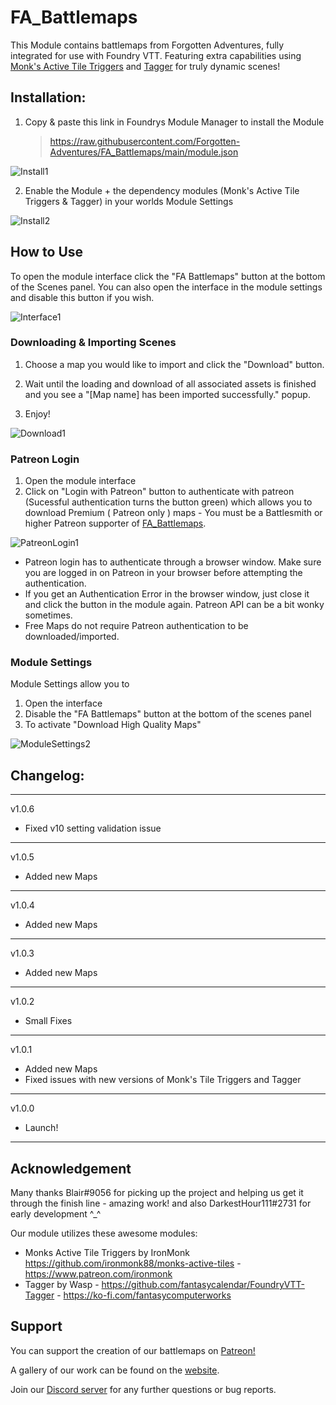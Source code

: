 # FA_Battlemaps

This Module contains battlemaps from Forgotten Adventures, fully integrated for use with Foundry VTT. Featuring extra capabilities using [Monk's Active Tile Triggers](https://github.com/ironmonk88/monks-active-tiles/) and [Tagger](https://github.com/fantasycalendar/FoundryVTT-Tagger) for truly dynamic scenes!

## Installation:
1. Copy & paste this link in Foundrys Module Manager to install the Module

    > https://raw.githubusercontent.com/Forgotten-Adventures/FA_Battlemaps/main/module.json
    
![Install1](Installation.jpg)

2. Enable the Module + the dependency modules (Monk's Active Tile Triggers & Tagger) in your worlds Module Settings

![Install2](Installation2.jpg)

## How to Use

To open the module interface click the "FA Battlemaps" button at the bottom of the Scenes panel. You can also open the interface in the module settings and disable this button if you wish.

![Interface1](Interface1.jpg)

### Downloading & Importing Scenes


1. Choose a map you would like to import and click the "Download" button. 

2. Wait until the loading and download of all associated  assets is finished and you see a "[Map name] has been imported successfully." popup.
	
3. Enjoy!

![Download1](Download1.gif)

### Patreon Login

1. Open the module interface
2. Click on "Login with Patreon" button to authenticate with patreon (Sucessful authentication turns the button green) which allows you to download Premium ( Patreon only ) maps - You must be a Battlesmith or higher Patreon supporter of [FA_Battlemaps](https://www.patreon.com/FA_Battlemaps). 


![PatreonLogin1](PatreonLogin1.gif)

* Patreon login has to authenticate through a browser window. Make sure you are logged in on Patreon in your browser before attempting the authentication.
* If you get an Authentication Error in the browser window, just close it and click the button in the module again. Patreon API can be a bit wonky sometimes.
* Free Maps do not require Patreon authentication to be downloaded/imported.


### Module Settings

Module Settings allow you to

1. Open the interface 
2. Disable the "FA Battlemaps" button at the bottom of the scenes panel
3. To activate "Download High Quality Maps"

![ModuleSettings2](ModuleSettings2.jpg)

## Changelog:
_____________
v1.0.6
* Fixed v10 setting validation issue
_____________
v1.0.5
* Added new Maps
_____________
v1.0.4
* Added new Maps
_____________
v1.0.3
* Added new Maps
_____________
v1.0.2
* Small Fixes
_____________
v1.0.1
* Added new Maps
* Fixed issues with new versions of Monk's Tile Triggers and Tagger
_________________
v1.0.0
* Launch!
_________________

## Acknowledgement

Many thanks Blair#9056 for picking up the project and helping us get it through the finish line - amazing work! and also DarkestHour111#2731 for early development  ^_^

Our module utilizes these awesome modules:
* Monks Active Tile Triggers by IronMonk https://github.com/ironmonk88/monks-active-tiles - https://www.patreon.com/ironmonk
* Tagger by Wasp - https://github.com/fantasycalendar/FoundryVTT-Tagger - https://ko-fi.com/fantasycomputerworks


## Support

You can support the creation of our battlemaps on [Patreon!](https://www.patreon.com/FA_Battlemaps)

A gallery of our work can be found on the [website](https://www.forgotten-adventures.net/battlemaps).
	
Join our [Discord server](https://discord.gg/6KSJz6p) for any further questions or bug reports.
